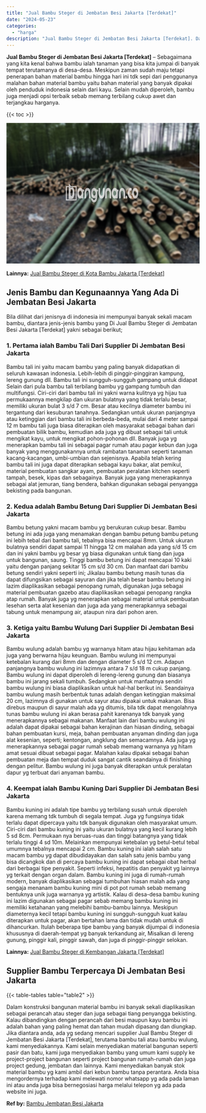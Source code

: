 ```yaml
---
title: "Jual Bambu Steger di Jembatan Besi Jakarta [Terdekat]"
date: "2024-05-23"
categories: 
  - "harga"
description: "Jual Bambu Steger di Jembatan Besi Jakarta [Terdekat]. Dalam konstruksi bangunan material bambu ini banyak sekali diaplikasikan sebagai perancah atau steger..."
---
```


**Jual Bambu Steger di Jembatan Besi Jakarta \[Terdekat\]** – Sebagaimana yang kita kenal bahwa bambu ialah tanaman yang bisa kita jumpai di banyak tempat terutamanya di desa-desa. Meskipun zaman sudah maju tetapi penerapan bahan material bambu hingga hari ini tdk sepi dari penggunanya malahan bahan material bambu yaitu bahan material yang banyak dipakai oleh penduduk indonesia selain dari kayu. Selain mudah diperoleh, bambu juga menjadi opsi terbaik sebab memang terbilang cukup awet dan terjangkau harganya.

{{< toc >}}

![Jual Bambu Steger di Jembatan Besi Jakarta [Terdekat]](/images/jual-bambu-tali-38.png)

**Lainnya:** [Jual Bambu Steger di Kota Bambu Jakarta \[Terdekat\]](https://bambu.bangunan.co/jual-bambu-steger-di-kota-bambu-jakarta-terdekat/)

## Jenis Bambu dan Kegunaannya Yang Ada Di Jembatan Besi Jakarta

Bila dilihat dari jenisnya di indonesia ini mempunyai banyak sekali macam bambu, diantara jenis-jenis bambu yang Di Jual Bambu Steger di Jembatan Besi Jakarta \[Terdekat\] yakni sebagai berikut;

### 1\. Pertama ialah Bambu Tali Dari Supplier Di Jembatan Besi Jakarta

Bambu tali ini yaitu macam bambu yang paling banyak didapatkan di seluruh kawasan indonesia. Lebih-lebih di pinggir-pinggiran kampung, lereng gunung dll. Bambu tali ini sungguh-sungguh gampang untuk didapat Selain dari pula bambu tali terbilang bambu yg gampang tumbuh dan multifungsi. Ciri-ciri dari bambu tali ini yakni warna kulitnya yg hijau tua permukaannya mengkilap dan ukuran bulatnya yang tidak terlalu besar, memiliki ukuran bulat 3 s/d 7 cm. Besar atau kecilnya diameter bambu ini tergantung dari kesuburan tanahnya. Sedangkan untuk ukuran panjangnya atau ketinggian dari bambu tali ini berbeda-beda, mulai dari 4 meter sampai 12 m bambu tali juga biasa diterapkan oleh masyarakat sebagai bahan dari pembuatan bilik bambu, kemudian ada juga yg dibuat sebagai tali untuk mengikat kayu, untuk mengikat pohon-pohonan dll. Banyak juga yg menerapkan bambu tali ini sebagai pagar rumah atau pagar kebun dan juga banyak yang menggunakannya untuk rambatan tanaman seperti tanaman kacang-kacangan, umbi-umbian dan sejenisnya. Apabila telah kering bambu tali ini juga dapat diterapkan sebagai kayu bakar, alat pemikul, material pembuatan sangkar ayam, pembuatan peralatan kitchen seperti tampah, besek, kipas dan sebagainya. Banyak juga yang menerapkannya sebagai alat jemuran, tiang bendera, bahkan digunakan sebagai penyangga bekisting pada bangunan.

### 2\. Kedua adalah Bambu Betung Dari Supplier Di Jembatan Besi Jakarta

Bambu betung yakni macam bambu yg berukuran cukup besar. Bambu betung ini ada juga yang menamakan dengan bambu petung bambu petung ini lebih tebal dari bambu tali, tebalnya bisa mencapai 8mm. Untuk ukuran bulatnya sendiri dapat sampai 11 hingga 12 cm malahan ada yang s/d 15 cm dan ini yakni bambu yg besar yg biasa digunakan untuk tiang dan juga untuk bangunan, saung. Tinggi bambu betung ini dapat mencapai 10 kaki yaitu dengan panjang sekitar 15 cm s/d 30 cm. Dan manfaat dari bambu betung sendiri yakni seperti ini; Jikalau bambu betung masih tunas dia dapat difungsikan sebagai sayuran dan jika telah besar bambu betung ini lazim diaplikasikan sebagai penopang rumah, digunakan juga sebagai material pembuatan gazebo atau diaplikasikan sebagai penopang rangka atap rumah. Banyak juga yg menerapkan sebagai material untuk pembuatan lesehan serta alat kesenian dan juga ada yang menerapkannya sebagai tabung untuk menampung air, ataupun nira dari pohon aren.

### 3\. Ketiga yaitu Bambu Wulung Dari Supplier Di Jembatan Besi Jakarta

Bambu wulung adalah bambu yg warnanya hitam atau hijau kehitaman ada juga yang berwarna hijau keunguan. Bambu wulung ini mempunyai ketebalan kurang dari 8mm dan dengan diameter 5 s/d 12 cm. Adapun panjangnya bambu wulung ini lazimnya antara 7 s/d 18 m cukup panjang. Bambu wulung ini dapat diperoleh di lereng-lereng gunung dan biasanya bambu ini jarang sekali tumbuh. Sedangkan untuk manfaatnya sendiri bambu wulung ini biasa diaplikasikan untuk hal-hal berikut ini. Seandainya bambu wulung masih berbentuk tunas adalah dengan ketinggian maksimal 20 cm, lazimnya di gunakan untuk sayur atau dipakai untuk makanan. Bisa direbus maupun di sayur malah ada yg ditumis, bila tdk dapat mengolahnya tunas bambu wulung ini akan berasa pahit karenanya tdk banyak yang menerapkannya sebagai makanan. Manfaat lain dari bambu wulung ini adalah dapat dipakai sebagai bahan kerajinan dan hiasan dinding, sebagai bahan pembuatan kursi, meja, bahan pembuatan anyaman dinding dan juga alat kesenian, seperti; kentongan, angklung dan semacamnya. Ada juga yg menerapkannya sebagai pagar rumah sebab memang warnanya yg hitam amat sesuai dibuat sebagai pagar. Malahan kalau dipakai sebagai bahan pembuatan meja dan tempat duduk sangat cantik seandainya di finishing dengan pelitur. Bambu wulung ini juga banyak diterapkan untuk peralatan dapur yg terbuat dari anyaman bambu.

### 4\. Keempat ialah Bambu Kuning Dari Supplier Di Jembatan Besi Jakarta

Bambu kuning ini adalah tipe bambu yg terbilang susah untuk diperoleh karena memang tdk tumbuh di segala tempat. Juga yg fungsinya tidak terlalu dapat dipercaya yaitu tdk banyak digunakan oleh masyarakat umum. Ciri-ciri dari bambu kuning ini yaitu ukuran bulatnya yang kecil kurang lebih 5 sd 8cm. Permukaan nya beruas-ruas dan tinggi batangnya yang tidak terlalu tinggi 4 sd 10m. Melainkan mempunyai ketebalan yg betul-betul tebal umumnya tebalnya mencapai 2 cm. Bambu kuning ini ialah salah satu macam bambu yg dapat dibudidayakan dan salah satu jenis bambu yang bisa dicangkok dan di percaya bambu kuning ini dapat sebagai obat herbal dari berbagai tipe penyakit. Seperti infeksi, hepatitis dan penyakit yg lainnya yg terkait dengan organ dalam. Bambu kuning ini juga di rumah-rumah modern, banyak diaplikasikan sebagai tumbuhan hiasan malah ada yang sengaja menanam bambu kuning mini di pot pot rumah sebab memang bentuknya unik juga warnanya yg artistik. Kalau di desa-desa bambu kuning ini lazim digunakan sebagai pagar sebab memang bambu kuning ini memiliki ketahanan yang melebihi bambu-bambu lainnya. Meskipun diameternya kecil tetapi bambu kuning ini sungguh-sungguh kuat kalau diterapkan untuk pagar, akan bertahan lama dan tidak mudah untuk di dihancurkan. Itulah beberapa tipe bambu yang banyak dijumpai di indonesia khususnya di daerah-tempat yg banyak terkandung air, Misalkan di lereng gunung, pinggir kali, pinggir sawah, dan juga di pinggir-pinggir selokan.

**Lainnya:** [Jual Bambu Steger di Kembangan Jakarta \[Terdekat\]](https://bambu.bangunan.co/jual-bambu-steger-di-kembangan-jakarta-terdekat/)

## Supplier Bambu Terpercaya Di Jembatan Besi Jakarta

{{< table-tables table="table2" >}}

Dalam konstruksi bangunan material bambu ini banyak sekali diaplikasikan sebagai perancah atau steger dan juga sebagai tiang penyangga bekisting. Kalau dibandingkan dengan perancah dari besi maupun kayu bambu ini adalah bahan yang paling hemat dan tahan mudah dipasang dan diungkap. Jika diantara anda, ada yg sedang mencari supplier Jual Bambu Steger di Jembatan Besi Jakarta \[Terdekat\], terutama bambu tali atau bambu wulung, kami menyediakannya. Kami selain menyediakan material bangunan seperti pasir dan batu, kami juga menyediakan bambu yang umum kami supply ke project-project bangunan seperti project bangunan rumah-rumah dan juga project gedung, jembatan dan lainnya. Kami menyediakan banyak stok material bambu yg kami ambil dari kebun bambu tanpa perantara. Anda bisa mengordernya terhadap kami melewati nomor whatsapp yg ada pada laman ini atau anda juga bisa bernegosiasi harga melalui telepon yg ada pada website ini juga.

**Ref by:** [Bambu Jembatan Besi Jakarta](https://id.wikipedia.org/wiki/Bambu)
